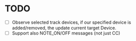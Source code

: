 # TODO

- [ ] Observe selected track devices, if our specified device is added/removed, the update current target Device.
- [ ] Support also NOTE_ON/OFF messages (not just CC)
